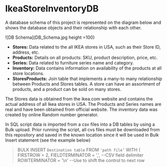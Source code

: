 # IkeaStoreInventoryDB

A database schema of this project is represented on the diagram below and shows the database objects and their relationship with each other.

![DB Schema](DB_Schema.jpg height =100)

- **Stores:** Data related to the all IKEA stores in USA, such as their Store ID, address, etc.
- **Products:** Details on all products: SKU, product description, price, etc.
- **Series:** Data related to furniture series name and category.
- **Inventory:** Data contains information on availability of the products at all store locations.
- **StoresProducts:** Join table that implements a many-to many relationship between Products and Stores tables. A store can have an assortment of products, and a product can be sold on many stores.

The Stores data is obtained from the ikea.com website and contains the actual address of all Ikea stores in USA. The Products and Series names are real and have been obtained from official website. The inventory data was created by online Random number generator.

In SQL script data is imported from a csv files into a DB tables by using a Bulk upload. Prior running the script, all cvs files must be downloaded from this repository and saved in the known location since it will be used in Bulk Insert statement (see the example below)

> BULK INSERT `Destination table`
>    FROM `'path file’`
>    WITH
>        (   FIRSTROW = 2,
>            FIELDTERMINATOR = ',',	--CSV field delimiter
>            ROWTERMINATOR = '\n' 	--Use to shift the control to next row



